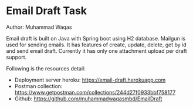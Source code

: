 # Email Draft Task

Author: Muhammad Waqas

Email draft is built on Java with Spring boot using H2 database. 
Mailgun is used for sending emails.
It has features of create, update, delete, get by id and send email draft. Currently it has only one attachment upload per draft support.

Following is the resources detail:

  - Deployment server heroku: https://email-draft.herokuapp.com
  - Postman collection: https://www.getpostman.com/collections/244d27f0933bbf758177
  - Github: https://github.com/muhammadwaqasmbd/EmailDraft

